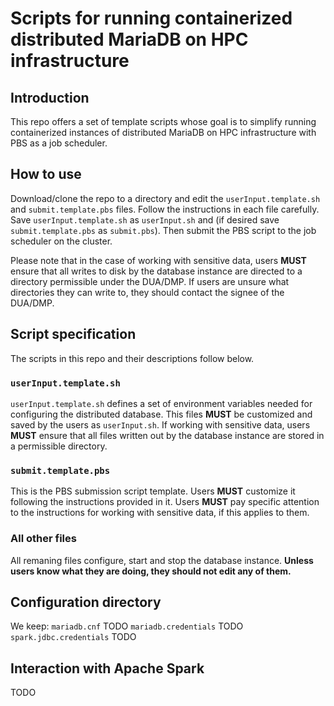 # Scripts for running containerized distributed MariaDB on HPC infrastructure

## Introduction

This repo offers a set of template scripts whose goal is to simplify
running containerized instances of distributed MariaDB on HPC infrastructure 
with PBS as a job scheduler. 

## How to use

Download/clone the repo to a directory and edit the `userInput.template.sh` and
`submit.template.pbs` files. Follow the instructions in each file carefully.
Save `userInput.template.sh` as `userInput.sh` and (if desired save `submit.template.pbs` as 
`submit.pbs`). Then submit the PBS script to the job scheduler on the cluster.

Please note that in the case of working with sensitive data, users **MUST** ensure 
that all writes to disk by the database instance are directed to a directory 
permissible under the DUA/DMP. If users are unsure what directories they can 
write to, they should contact the signee of the DUA/DMP.


## Script specification

The scripts in this repo and their descriptions follow below.

### `userInput.template.sh`

`userInput.template.sh` defines a set of environment variables needed for configuring
the distributed database. This files **MUST** be customized and saved by the users as 
`userInput.sh`. If working with sensitive data, users **MUST** ensure that all 
files written out by the database instance are stored in a permissible directory. 

### `submit.template.pbs`

This is the PBS submission script template. Users **MUST** customize it following
the instructions provided in it. Users **MUST** pay specific attention to the 
instructions for working with sensitive data, if this applies to them.

### All other files

All remaning files configure, start and stop the database instance. **Unless 
users know what they are doing, they should not edit any of them.**


## Configuration directory

We keep:
`mariadb.cnf` TODO
`mariadb.credentials` TODO 
`spark.jdbc.credentials` TODO

## Interaction with Apache Spark

TODO

